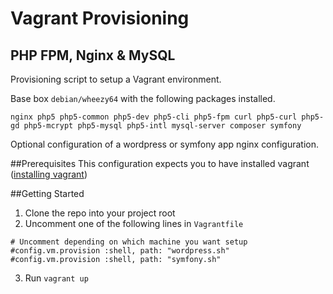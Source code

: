 # Vagrant Provisioning
## PHP FPM, Nginx & MySQL

Provisioning script to setup a Vagrant environment. 

Base box `debian/wheezy64` with the following packages installed.

`nginx php5 php5-common php5-dev php5-cli php5-fpm curl php5-curl php5-gd php5-mcrypt php5-mysql php5-intl mysql-server composer symfony`

Optional configuration of a wordpress or symfony app nginx configuration.

##Prerequisites
This configuration expects you to have installed vagrant ([installing vagrant](https://www.vagrantup.com/docs/installation/))

##Getting Started
1. Clone the repo into your project root 
2. Uncomment one of the following lines in `Vagrantfile`

```
# Uncomment depending on which machine you want setup
#config.vm.provision :shell, path: "wordpress.sh"
#config.vm.provision :shell, path: "symfony.sh"
```

3. Run `vagrant up`
